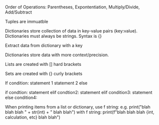 Order of Operations: Parentheses, Expontentiation, Multiply/Divide, Add/Subtract

Tuples are immuatble

Dictionaries store collection of data in key-value pairs (key:value). Dictionaries must always be strings. Syntax is {}

Extract data from dictionary with a key

Dictionaries store data with more context/precision.

Lists are created with [] hard brackets

Sets are created with {} curly brackets

If condition:
    statement 1
    statement 2
else

if condtion:
    statement
elif condtion2:
    statement
elif condition3:
    statement
else condition4:

When printing items from a list or dictionary, use f string:
e.g. print("blah blah blah " + str(int) + " blah blah")
with f string: print(f"blah blah blah {int, calculation, etc} blah blah")
